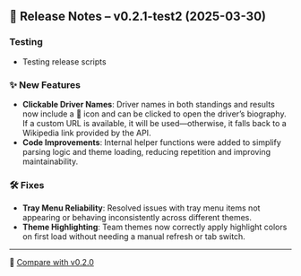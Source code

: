## 🚀 Release Notes – v0.2.1-test2 (2025-03-30)

### Testing
- Testing release scripts

### ✨ New Features
- **Clickable Driver Names**: Driver names in both standings and results now include a 👤 icon and can be clicked to open the driver’s biography. If a custom URL is available, it will be used—otherwise, it falls back to a Wikipedia link provided by the API.
- **Code Improvements**: Internal helper functions were added to simplify parsing logic and theme loading, reducing repetition and improving maintainability.

### 🛠️ Fixes
- **Tray Menu Reliability**: Resolved issues with tray menu items not appearing or behaving inconsistently across different themes.
- **Theme Highlighting**: Team themes now correctly apply highlight colors on first load without needing a manual refresh or tab switch.

---

🔗 [Compare with v0.2.0](https://github.com/mphartzheim/f1tray/compare/v0.2.0...v0.2.1)
